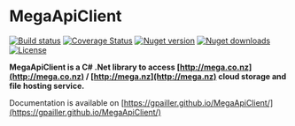MegaApiClient
=============

[![Build status](https://github.com/gpailler/MegaApiClient/actions/workflows/main.yml/badge.svg)](https://github.com/gpailler/MegaApiClient/actions/workflows/main.yml)
[![Coverage Status](https://img.shields.io/codecov/c/github/gpailler/MegaApiClient)](https://codecov.io/gh/gpailler/MegaApiClient)
[![Nuget version](https://img.shields.io/nuget/v/MegaApiClient)](https://www.nuget.org/packages/MegaApiClient/)
[![Nuget downloads](https://img.shields.io/nuget/dt/MegaApiClient)](https://www.nuget.org/packages/MegaApiClient/)
[![License](https://img.shields.io/github/license/gpailler/MegaApiClient)](https://github.com/gpailler/MegaApiClient/blob/master/LICENSE)

**MegaApiClient is a C# .Net library to access [http://mega.co.nz](http://mega.co.nz) / [http://mega.nz](http://mega.nz) cloud storage and file hosting service.**

Documentation is available on [https://gpailler.github.io/MegaApiClient/](https://gpailler.github.io/MegaApiClient/)
